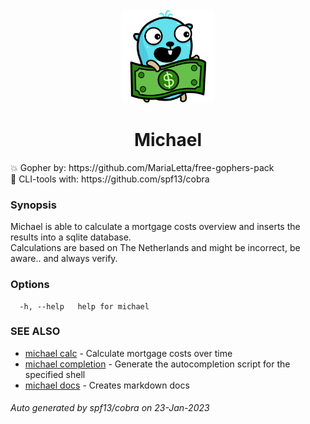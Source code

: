 <div align="center">
  <img src="https://raw.githubusercontent.com/martijnkorbee/michael/master/gopher.png" width="150">
  <h1 align="center">Michael</h1>
</div>

<div>
  <p>
  💥 Gopher by: https://github.com/MariaLetta/free-gophers-pack<br>
  🐍 CLI-tools with: https://github.com/spf13/cobra<br>
  </p>
</div>

### Synopsis

Michael is able to calculate a mortgage costs overview and inserts the results into a sqlite database.<br>
Calculations are based on The Netherlands and might be incorrect, be aware.. and always verify.

### Options

```
  -h, --help   help for michael
```

### SEE ALSO

* [michael calc](cmd/docs/michael_calc.md)	 - Calculate mortgage costs over time
* [michael completion](cmd/docs/michael_completion.md)	 - Generate the autocompletion script for the specified shell
* [michael docs](cmd/docs/michael_docs.md)	 - Creates markdown docs

###### Auto generated by spf13/cobra on 23-Jan-2023
